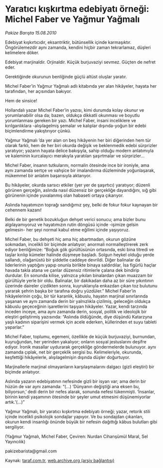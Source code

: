 # Yaratıcı kışkırtma edebiyatı örneği: Michel Faber ve Yağmur Yağmalı

*Pakize Barışta 15.08.2010*

<div class="yazi"><p>Edebiyat kışkırtıcıdır, eksantriktir, bütünsellik içinde karmaşıktır. Öngörülemezdir aynı zamanda, kendini hiçbir zaman tekrarlamaz, düşleri kelimelere döker.</p>
<p>Edebiyat marjinaldir. Orjinaldir. Küçük burjuvaziyi sevmez. Güçten de nefret eder.</p>
<p>Gerektiğinde okurunun benliğinde güçlü altüst oluşlar yaratır.</p>
<p>Michel Faber’in Yağmur Yağmalı adlı kitabında yer alan hikâyeler, hayata her tarafından, her açısından bakıyor.</p>
<p>Hem de sinsice!</p>
<p>Hollandalı yazar Michel Faber’in yazısı, kimi durumda kolay okunur ve yorumlanabilir olsa da; bazen, oldukça dikkatli okunması ve boyutlu yorumlanması gereken bir yazı. Michel Faber, insani inceliklere ve kırılganlıklara -alışılagelmiş şemalar ve kalıplar dışında-yoğun bir edebi biçimlendirme yakıştırıyor çünkü.</p>
<p>Yağmur Yağmalı ’da yer alan on beş hikâyenin her biri diğerinden hem tür olarak farklı, hem de her biri okurda değişik ve beklenmedik edebi sürprizler yaratıyor; yazarın hayata delice bakışıyla, sahip olduğu modern anlatımıyla ve kaleminin kurcalayıcı merakıyla yaratılan şaşırtmalar ve sürprizler...</p>
<p>Michel Faber, insanın tutkularını, normalin ötesinde ince bir ironiyle, ama aynı zamanda sertçe ve vahşice bir imalandırma düzleminde yoğunlaşarak, mükemmel bir anlatım başarısıyla aktarıyor.</p>
<p>Bu hikâyeler, okurda sarsıcı etkiler (yer yer de şaşırtıcı) yaratıyor; düzenli görünen gerçeğin, aslında nasıl düzensiz bir gerçekliğe dayandığını, sığ gibi görünenin içinde yuvalanmış olan habaseti ortaya çıkarıyor.</p>
<p>Aslında hayatımızın toprağı sandığımız şey, belki de fokur fokur kaynayan bir cehennem kazanı!</p>
<p>Belki de bir genetik bozukluğun dehşet verici sonucu; ama bizler bunu algılayamıyoruz ve hayatımızın rutin döngüsü içinde -işimize gelsin gelmesin- her şeyi normal kabul etme eğilimi içinde yaşıyoruz.</p>
<p>Michel Faber, bu dehşeti hiç ama hiç abartmadan, okurun gözüne sokmadan, incelikli bir biçimde anlatıyor; anormali normalleştirerek zerk ediyor benliğimize: “Boğuk gök gürültüsünün ortasında, eski bina titredi ve taşlar kırılıp kümeler halinde düşmeye başladı. Solgun heykel olduğu yerde sallandı, olağanüstü bir şiddetle caddeye devrildi. Diğer balinalar da liderlerinin yaptığını yapıp onunla birlikte binaya saldırdılar, İsa figürlü haçlar havada takla atana ve çanlar düzensiz ritimlerle çalana dek bindirip durdular. En sonunda kilise, yalnızca yıkılan binalardan çıkan muazzam bir gürültüyle yerle bir oldu. Balinalar, bir dakikadan daha az bir süre yıkıntının üzerinde daireler çizdikten sonra, kuyruklarıyla enkazdan çıkan toz bulutunu yararak şehrin başka bir tarafına doğru yüzdüler.” Michel Faber’in hikâyelerinin çoğu, bir tür karanlık, kâbuslu, hayatın marjinal sınırlarında yaşanan ve aynı zamanda derin bir yalnızlıkla çizilmiş, geleceğin oldukça kâbuslu geçeceğinin işaretlerini taşıyan hikâyeler. Yazar, kendi tarzında inceden inceye, ama aynı zamanda derin, sosyal, politik ve ideolojik bir eleştiri geliştirmiş yazısında: “Aslında öldüğünde, diye düşündü Katarzyna yaşlı kadının siparişini vermek için acele ederken, küllerinden et suyu tableti yaparlar.”</p>
<p>Michel Faber, toplumu, egemeni, özellikle de küçük burjuvaziyi, burnundan, kuyruğundan, her yerinden yakalıyor; onların sosyal jestuslarını deşifre ediyor. İronik masallar uydurarak gerçekliğe göndermelerde bulunuyor. aynı zamanda çıplak, net bir gerçeklik sergisi bu. Kelimeleriyle, okurunda, keşfettiği hikâyelerle, alışılagelmişin dışında düşler doğurtuyor.</p>
<p>Marjinallerle marjinal olmayanların karşılaşmalarını dalgacı (gizli eleştiri) bir biçimde anlatıyor.</p>
<p>Aslında yazarın edebiyatının nefesinde gizli bir isyan var; ama derin bir hüzün de var aynı zamanda: “(...) ‘Dünyanın değiştiği ana eksen bu, biliyorsun,’ dedi derin bir nefes alarak, sonunda nefesi tükenmişti. ‘İnsanlar, birinin kendi yaşamının ötesinde bir şeyler umut etmesini düşünemiyorlar artık.’(...)”</p>
<p>Yağmur Yağmalı, bir yaratıcı kışkırtma edebiyatı örneği; yazar, retorik stili içinde incelikli psikolojik sondajlar yapıyor. Ve bu sondajdan çıkanları, okurun kendi insanlığı önünde büyük bir nefesin dağıttığı kâbus bulutları gibi sergiliyor.</p>
<p>(Yağmur Yağmalı, Michel Faber, Çeviren: Nurdan Cihanşümül Maral, Sel Yayıncılık)</p>
<p>pakizebarista@gmail.com</p></div>

Kaynak: [taraf.com.tr](http://www.taraf.com.tr:80/pakize-barista/makale-yaratici-kiskirtma-edebiyati-ornegi-michel-faber.htm), [web.archive.org (arşiv bağlantısı)](http://web.archive.org/web/20100822002405/http://www.taraf.com.tr:80/pakize-barista/makale-yaratici-kiskirtma-edebiyati-ornegi-michel-faber.htm)
